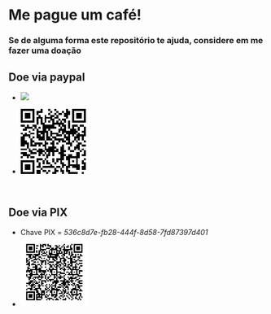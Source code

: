 # Me pague um café!

### Se de alguma forma este repositório te ajuda, considere em me fazer uma doação

## Doe via paypal
* [![](https://www.paypalobjects.com/pt_BR/BR/i/btn/btn_donateCC_LG.gif)](https://www.paypal.com/donate?hosted_button_id=T4ZWGJ7HPHK5A)

* [![](https://github.com/murilomunhao/codes/blob/master/donate/donate_paypal_murilo.png)](https://www.paypal.com/donate?hosted_button_id=T4ZWGJ7HPHK5A)
<br>

## Doe via PIX

* Chave PIX = _536c8d7e-fb28-444f-8d58-7fd87397d401_
* [![](https://github.com/murilomunhao/codes/blob/master/donate/donate_pix_murilo.jpg)](https://www.paypal.com/donate?hosted_button_id=T4ZWGJ7HPHK5A)

